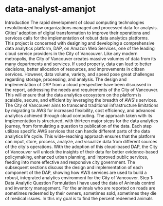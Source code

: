 # data-analyst-amanjot
Introduction
 	The rapid development of cloud computing technologies revolutionized how organizations managed and processed data for analysis. Cities' adoption of digital transformation to improve their operations and services calls for the implementation of robust data analytics platforms. This project is concerned with designing and developing a comprehensive data analytics platform, DAP, on Amazon Web Services, one of the leading cloud service providers in the City of Vancouver.
 	Like any modern metropolis, the City of Vancouver creates massive volumes of data from its many departments and services. If used properly, data can lead to better decisions, better allocation of resources, and improvements in citizen services. However, data volume, variety, and speed pose great challenges regarding storage, processing, and analysis.
 	The design and implementation of DAP from a cloud perspective have been discussed in the report, addressing the needs and requirements of the City of Vancouver. This will ensure that the data analytics ecosystem on the platform is scalable, secure, and efficient by leveraging the breadth of AWS's services. The City of Vancouver aims to transcend traditional infrastructure limitations by migrating to AWS for increased flexibility, cost efficiency, and advanced analytics achieved through cloud computing.
 	The approach taken with its implementation is structured, with thirteen major steps for the data analytics journey, from formulating a question to publication of the data. Each step utilizes specific AWS services that can handle different parts of the data analytics life cycle. This wide-reaching approach ensures that the platform can input, store, process, analyze, and visualize data from different sources of the city's operations.
 	With the adoption of this cloud-based DAP, the City of Vancouver will unlock the insights of their data for better evidence-based policymaking, enhanced urban planning, and improved public services, feeding into more effective and responsive city government. The subsequent sections discuss the design and implementation of each component of the DAP, showing how AWS services are used to build a robust, integrated analytics environment for the City of Vancouver.
Step 1: Data Analytic Question Formulation
I have used the data of Animals control and inventory management. For the animals who are reported on roads are sometimes redeemed by their owners, sometimes sold, sometimes they die of medical issues. In this my goal is to find the percent redeemed animals
